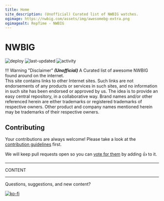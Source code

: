 ```yaml
---
title: Home
site_description: (Unofficial) Curated list of NWBIG watches.
ogimage: https://nwbig.com/assets/img/awesomebg-extra.png
ogimagealt: RepTime - NWBIG
---
```


# **NWBIG**

![deploy](https://github.com/dgomesbr/nwbig/workflows/deploy/badge.svg)
![last-updated](https://img.shields.io/github/last-commit/dgomesbr/nwbig?color=CB006D&label=last%20updated)
![activity](https://img.shields.io/github/commit-activity/m/dgomesbr/nwbig)

!!! Warning "Disclaimer"
    _**(Unofficial)**_ A Curated list of awesome NWBIG found around on the internet.  
    This site contains links to other Internet sites. Such links are not endorsements of any products or services in such sites, and no information in such site has been endorsed or approved by us.
    The idea is to provide an easy central repository, in a collaborative way. Brand names and/or other referenced herein are either trademarks or registered trademarks of respective owners. 
    Other product and company names mentioned herein may be trademarks of their respective owners.

## Contributing

Your contributions are always welcome! Please take a look at the [contribution guidelines](https://github.com/dgomesbr/nwbig/blob/master/CONTRIBUTING.md) first.

We will keep pull requests open so you can [vote for them](https://github.com/dgomesbr/nwbig/pulls) by adding :+1: to it.

---

CONTENT

---

Questions, suggestions, and new content?

[![ko-fi](https://ko-fi.com/img/githubbutton_sm.svg)](https://ko-fi.com/F1F01P3MA)
